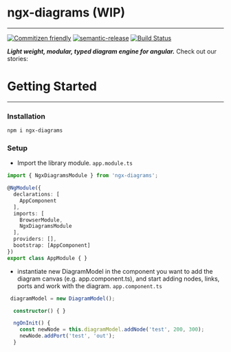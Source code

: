 # ngx-diagrams (WIP)
___
[![Commitizen friendly](https://img.shields.io/badge/commitizen-friendly-brightgreen.svg)](http://commitizen.github.io/cz-cli/)
[![semantic-release](https://img.shields.io/badge/%20%20%F0%9F%93%A6%F0%9F%9A%80-semantic--release-e10079.svg)](https://github.com/semantic-release/semantic-release)
[![Build Status](https://travis-ci.com/DanielNetzer/ngx-diagrams.svg?branch=master)](https://travis-ci.com/DanielNetzer/ngx-diagrams)

***Light weight, modular, typed diagram engine for angular.***
Check out our stories: 
# Getting Started
___

### Installation
```bash
npm i ngx-diagrams
```
### Setup
- Import the library module.
`app.module.ts`
```ts
import { NgxDiagramsModule } from 'ngx-diagrams';

@NgModule({
  declarations: [
    AppComponent
  ],
  imports: [
    BrowserModule,
    NgxDiagramsModule
  ],
  providers: [],
  bootstrap: [AppComponent]
})
export class AppModule { }
```
- instantiate new DiagramModel in the component you want to add the diagram canvas (e.g. app.component.ts), and start adding nodes, links, ports and work with the diagram.
    `app.component.ts`
```ts
 diagramModel = new DiagramModel();

  constructor() { }

  ngOnInit() {
    const newNode = this.diagramModel.addNode('test', 200, 300);
    newNode.addPort('test', 'out');
  }
```